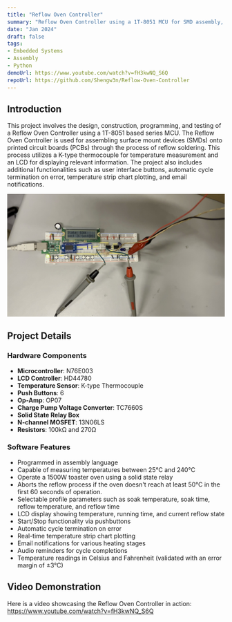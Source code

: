 ```yaml
---
title: "Reflow Oven Controller"
summary: "Reflow Oven Controller using a 1T-8051 MCU for SMD assembly, featuring temperature measurement, LCD display, user controls, error handling, chart plotting, and email notifications."
date: "Jan 2024"
draft: false
tags:
- Embedded Systems
- Assembly
- Python
demoUrl: https://www.youtube.com/watch?v=fH3kwNQ_S6Q
repoUrl: https://github.com/Shengw3n/Reflow-Oven-Controller
---
```


## Introduction

This project involves the design, construction, programming, and testing of a Reflow Oven Controller using a 1T-8051 based series MCU. The Reflow Oven Controller is used for assembling surface mount devices (SMDs) onto printed circuit boards (PCBs) through the process of reflow soldering. This process utilizes a K-type thermocouple for temperature measurement and an LCD for displaying relevant information. The project also includes additional functionalities such as user interface buttons, automatic cycle termination on error, temperature strip chart plotting, and email notifications.

![Reflow oven](./352785343-392d6620-6b32-4bf4-b7df-980c1fbacc14.jpg)

## Project Details

### Hardware Components
- **Microcontroller**: N76E003
- **LCD Controller**: HD44780
- **Temperature Sensor**: K-type Thermocouple
- **Push Buttons**: 6
- **Op-Amp**: OP07
- **Charge Pump Voltage Converter**: TC7660S
- **Solid State Relay Box**
- **N-channel MOSFET**: 13N06LS
- **Resistors**: 100kΩ and 270Ω

### Software Features
- Programmed in assembly language
- Capable of measuring temperatures between 25°C and 240°C
- Operate a 1500W toaster oven using a solid state relay
- Aborts the reflow process if the oven doesn't reach at least 50°C in the first 60 seconds of operation.
- Selectable profile parameters such as soak temperature, soak time, reflow temperature, and reflow time
- LCD display showing temperature, running time, and current reflow state
- Start/Stop functionality via pushbuttons
- Automatic cycle termination on error
- Real-time temperature strip chart plotting
- Email notifications for various heating stages
- Audio reminders for cycle completions
- Temperature readings in Celsius and Fahrenheit (validated with an error margin of ±3°C)

## Video Demonstration
Here is a video showcasing the Reflow Oven Controller in action:
https://www.youtube.com/watch?v=fH3kwNQ_S6Q